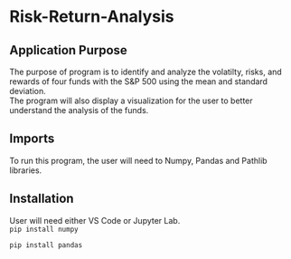 # Risk-Return-Analysis  


## Application Purpose
The purpose of program is to identify and analyze the volatilty, risks, and rewards of four funds with the S&P 500 using the mean and standard deviation.  
The program will also display a visualization for the user to better understand the analysis of the funds.  

## Imports  
To run this program, the user will need to Numpy, Pandas and Pathlib libraries.  

## Installation  
User will need either VS Code or Jupyter Lab.  
`pip install numpy`  

`pip install pandas`
